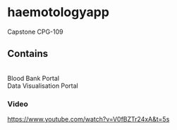 # haemotologyapp
Capstone CPG-109
## Contains
<br> Blood Bank Portal
<br> Data Visualisation Portal

### Video
https://www.youtube.com/watch?v=V0fBZTr24xA&t=5s
